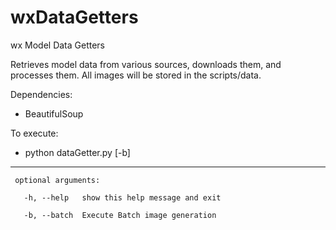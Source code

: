 wxDataGetters
=============

wx Model Data Getters

Retrieves model data from various sources, downloads them, and processes them.
All images will be stored in the scripts/data.


Dependencies:
- BeautifulSoup

To execute: 
 - python dataGetter.py [-b]
----------------------------
     optional arguments:

       -h, --help   show this help message and exit

       -b, --batch  Execute Batch image generation
